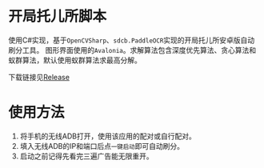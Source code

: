 # 开局托儿所脚本
使用C#实现，基于`OpenCVSharp`、`sdcb.PaddleOCR`实现的开局托儿所安卓版自动刷分工具。
图形界面使用的`Avalonia`。求解算法包含深度优先算法、贪心算法和蚁群算法，默认使用蚁群算法求最高分解。

下载链接见[Release](https://github.com/ModerRAS/StartingNurseryScripts/releases/)

# 使用方法
1. 将手机的无线ADB打开，使用该应用的配对或自行配对。
2. 填入无线ADB的IP和端口后点`一键启动`即可自动刷分。
3. 启动之前记得先看完三遍广告能无限重开。
